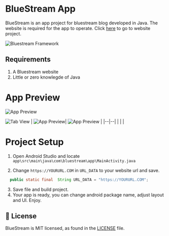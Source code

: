 
# BlueStream App

BlueStream is an app project for bluestream blog developed in Java. The website is required for the app to operate. Click [here](https://github.com/iNerdStack/BlueStream) to go to website project.

![Bluestream Framework](https://i.imgur.com/mCguHcR.jpeg)
## Requirements

1. A Bluestream website
2. Little or zero knowlegde of Java

# App Preview
![App Preview](https://i.imgur.com/vozLgsz.png)


![Tab View](https://i.imgur.com/8xLnm8g.png)
|  ![App Preview](https://i.imgur.com/tdvU0GR.jpg)| ![App Preview](https://i.imgur.com/fe9fM1O.jpg) |
|--|--|
|  |  |

# Project Setup

1. Open Android Studio and locate `app\src\main\java\com\bluestream\app\MainActivity.java`

2. Change `https://YOURURL.COM` in `URL_DATA` to your website url and save.

```java
  public static final  String URL_DATA = "https://YOURURL.COM";
```

3. Save file and build project.
4. Your app is ready, you can change android package name, adjust layout and UI. Enjoy.

## 📄 License

BlueStream is MIT licensed, as found in the [LICENSE](https://tapgames.xyz/LICENSE) file.
